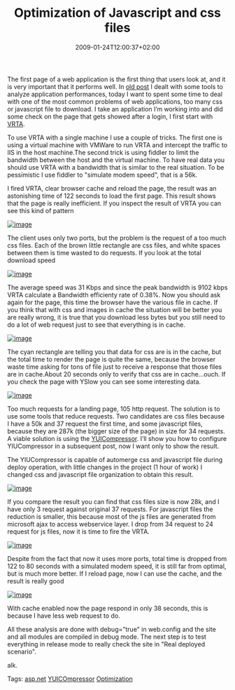 ﻿---
title: "Optimization of Javascript and css files"
description: ""
date: 2009-01-24T12:00:37+02:00
draft: false
tags: [ASPNET]
categories: [ASPNET]
---
The first page of a web application is the first thing that users look at, and it is very important that it performs well. In [old post](http://www.codewrecks.com/blog/index.php/2009/01/09/optimize-aspnet-web-application/) I dealt with some tools to analyze application performances, today I want to spent some time to deal with one of the most common problems of web applications, too many css or javascript file to download. I take an application I’m working into and did some check on the page that gets showed after a login, I first start with [VRTA](http://www.microsoft.com/downloads/details.aspx?FamilyID=119F3477-DCED-41E3-A0E7-D8B5CAE893A3&amp;displaylang=en).

To use VRTA with a single machine I use a couple of tricks. The first one is using a virtual machine with VMWare to run VRTA and intercept the traffic to IIS in the host machine.The second trick is using fiddler to limit the bandwidth between the host and the virtual machine. To have real data you should use VRTA with a bandwidth that is similar to the real situation. To be pessimistic I use fiddler to "simulate modem speed", that is a 56k.

I fired VRTA, clear browser cache and reload the page, the result was an astonishing time of 122 seconds to load the first page. This result shows that the page is really inefficient. If you inspect the result of VRTA you can see this kind of pattern

[![image](http://www.codewrecks.com/blog/wp-content/uploads/2009/01/image-thumb11.png)](http://www.codewrecks.com/blog/wp-content/uploads/2009/01/image11.png)

The client uses only two ports, but the problem is the request of a too much css files. Each of the brown little rectangle are css files, and white spaces between them is time wasted to do requests. If you look at the total download speed

[![image](http://www.codewrecks.com/blog/wp-content/uploads/2009/01/image-thumb12.png)](http://www.codewrecks.com/blog/wp-content/uploads/2009/01/image12.png)

The average speed was 31 Kbps and since the peak bandwidth is 9102 kbps VRTA calculate a Bandwidth efficienty rate of 0.38%. Now you should ask again for the page, this time the browser have the various file in cache. If you think that with css and images in cache the situation will be better you are really wrong, it is true that you download less bytes but you still need to do a lot of web request just to see that everything is in cache.

[![image](http://www.codewrecks.com/blog/wp-content/uploads/2009/01/image-thumb13.png)](http://www.codewrecks.com/blog/wp-content/uploads/2009/01/image13.png)

The cyan rectangle are telling you that data for css are is in the cache, but the total time to render the page is quite the same, because the browser waste time asking for tons of file just to receive a response that those files are in cache.About 20 seconds only to verify that css are in cache…ouch. If you check the page with YSlow you can see some interesting data.

[![image](http://www.codewrecks.com/blog/wp-content/uploads/2009/01/image-thumb14.png)](http://www.codewrecks.com/blog/wp-content/uploads/2009/01/image14.png)

Too much requests for a landing page, 105 http request. The solution is to use some tools that reduce requests. Two candidates are css files because I have a 50k and 37 request the first time, and some javascript files, because they are 287k (the bigger size of the page) in size for 34 requests. A viable solution is using the [YUICompressor](http://www.codeplex.com/YUICompressor). I’ll show you how to configure YIUCompressor in a subsequent post, now I want only to show the result.

The YIUCompressor is capable of automerge css and javascript file during deploy operation, with little changes in the project (1 hour of work) I changed css and javascript file organization to obtain this result.

[![image](http://www.codewrecks.com/blog/wp-content/uploads/2009/02/image-thumb.png)](http://www.codewrecks.com/blog/wp-content/uploads/2009/02/image.png)

If you compare the result you can find that css files size is now 28k, and I have only 3 request against original 37 requests. For javascript files the reduction is smaller, this because most of the js files are generated from microsoft ajax to access webservice layer. I drop from 34 request to 24 request for js files, now it is time to fire the VRTA.

[![image](http://www.codewrecks.com/blog/wp-content/uploads/2009/02/image-thumb1.png)](http://www.codewrecks.com/blog/wp-content/uploads/2009/02/image1.png)

Despite from the fact that now it uses more ports, total time is dropped from 122 to 80 seconds with a simulated modem speed, it is still far from optimal, but is much more better. If I reload page, now I can use the cache, and the result is really good

[![image](http://www.codewrecks.com/blog/wp-content/uploads/2009/02/image-thumb2.png)](http://www.codewrecks.com/blog/wp-content/uploads/2009/02/image2.png)

With cache enabled now the page respond in only 38 seconds, this is because I have less web request to do.

All these analysis are done with debug="true" in web.config and the site and all modules are compiled in debug mode. The next step is to test everything in release mode to really check the site in "Real deployed scenario".

alk.

Tags: [asp.net](http://technorati.com/tag/asp.net) [YUICOmpressor](http://technorati.com/tag/YUICOmpressor) [Optimization](http://technorati.com/tag/Optimization)
